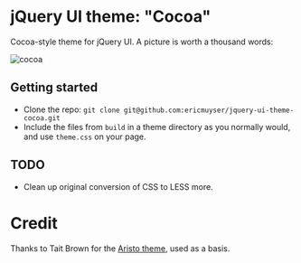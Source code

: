 # jQuery UI theme: "Cocoa"

Cocoa-style theme for jQuery UI. A picture is worth a thousand words:

![cocoa](http://dl.dropbox.com/u/18343209/baker.jpg)

## Getting started

* Clone the repo: `git clone git@github.com:ericmuyser/jquery-ui-theme-cocoa.git`
* Include the files from `build` in a theme directory as you normally would, and use `theme.css` on your page.

## TODO

* Clean up original conversion of CSS to LESS more.

# Credit

Thanks to Tait Brown for the [Aristo theme](https://github.com/taitems/Aristo-jQuery-UI-Theme), used as a basis.
